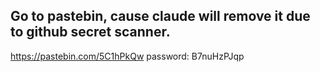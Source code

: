 ## Go to pastebin, cause claude will remove it due to github secret scanner.
https://pastebin.com/5C1hPkQw
password: B7nuHzPJqp
